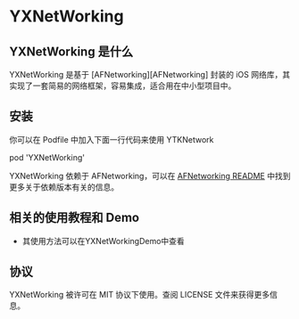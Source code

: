 YXNetWorking
==========

## YXNetWorking 是什么

YXNetWorking 是基于 [AFNetworking][AFNetworking] 封装的 iOS 网络库，其实现了一套简易的网络框架，容易集成，适合用在中小型项目中。

## 安装

你可以在 Podfile 中加入下面一行代码来使用 YTKNetwork

pod 'YXNetWorking'

YXNetWorking 依赖于 AFNetworking，可以在 [AFNetworking README](https://github.com/AFNetworking/AFNetworking) 中找到更多关于依赖版本有关的信息。

## 相关的使用教程和 Demo

* 其使用方法可以在YXNetWorkingDemo中查看


## 协议

YXNetWorking 被许可在 MIT 协议下使用。查阅 LICENSE 文件来获得更多信息。
